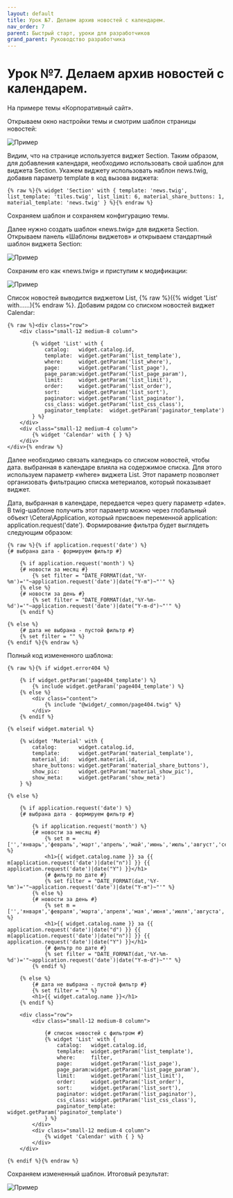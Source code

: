 ```yaml
---
layout: default
title: Урок №7. Делаем архив новостей с календарем.
nav_order: 7
parent: Быстрый старт, уроки для разработчиков
grand_parent: Руководство разработчика
---
```


# Урок №7. Делаем архив новостей с календарем.

На примере темы «Корпоративный сайт».

Открываем окно настройки темы и смотрим шаблон страницы новостей:

![Пример]({{site.baseurl}}/images/cp-lesson7-1.png)

Видим, что на странице используется виджет Section. Таким образом, для добавления календаря, необходимо использовать свой шаблон для виджета Section. Укажем виджету использовать наблон news.twig, добавив параметр template в код вызова виджета:

```
{% raw %}{% widget 'Section' with { template: 'news.twig', list_template: 'tiles.twig', list_limit: 6, material_share_buttons: 1, material_template: 'news.twig' } %}{% endraw %}
```
Сохраняем шаблон и сохраняем конфигурацию темы.

Далее нужно создать шаблон «news.twig» для виджета Section. Открываем панель «Шаблоны виджетов» и открываем стандартный шаблон виджета Section:

![Пример]({{site.baseurl}}/images/cp-lesson7-1.png)

Сохраним его как «news.twig» и приступим к модификации:

![Пример]({{site.baseurl}}/images/lesson-7-3.png)

Список новостей выводится виджетом List, {% raw %}({% widget 'List' with......){% endraw %}. Добавим рядом со списком новостей виджет Calendar:

```
{% raw %}<div class="row">
    <div class="small-12 medium-8 column">

        {% widget 'List' with {
            catalog:   widget.catalog.id,
            template:  widget.getParam('list_template'),
            where:     widget.getParam('list_where'),
            page:      widget.getParam('list_page'),
            page_param:widget.getParam('list_page_param'),
            limit:     widget.getParam('list_limit'),
            order:     widget.getParam('list_order'),
            sort:      widget.getParam('list_sort'),
            paginator: widget.getParam('list_paginator'),
            css_class: widget.getParam('list_css_class'),         
            paginator_template:  widget.getParam('paginator_template')
        } %}
    </div>
    <div class="small-12 medium-4 column">
        {% widget 'Calendar' with { } %}
    </div>
</div>{% endraw %}
```
Далее необходимо связать каледнарь со списком новостей, чтобы дата. выбранная в календаре влияла на содержимое списка. Для этого используем параметр «where» виджета List. Этот параметр позволяет организовать фильтрацию списка метериалов, который показывает виджет.

Дата, выбранная в календаре, передается через query параметр «date». В twig-шаблоне получить этот параметр можно через глобальный объект \Cetera\Application, который присвоен переменной application: application.request('date'). Формирование фильтра будет выглядеть следующим образом:

```
{% raw %}{% if application.request('date') %}
{# выбрана дата - формируем фильтр #}

    {% if application.request('month') %}
    {# новости за месяц #}
        {% set filter = "DATE_FORMAT(dat,'%Y-%m')='"~application.request('date')|date("Y-m")~"'" %}  
    {% else %}
    {# новости за день #}
        {% set filter = "DATE_FORMAT(dat,'%Y-%m-%d')='"~application.request('date')|date("Y-m-d")~"'" %}          
    {% endif %}
    
{% else %}
    {# дата не выбрана - пустой фильтр #}
    {% set filter = "" %}    
{% endif %}{% endraw %}
``` 

 Полный код измененного шаблона:

```
{% raw %}{% if widget.error404 %}

    {% if widget.getParam('page404_template') %}
        {% include widget.getParam('page404_template') %}
    {% else %}
        <div class="content">
            {% include "@widget/_common/page404.twig" %}
        </div>
    {% endif %}    

{% elseif widget.material %}

    {% widget 'Material' with {
        catalog:       widget.catalog.id,
        template:      widget.getParam('material_template'),
        material_id:   widget.material.id,
        share_buttons: widget.getParam('material_share_buttons'),
        show_pic:      widget.getParam('material_show_pic'),
        show_meta:     widget.getParam('show_meta')
    } %}    

{% else %}

    {% if application.request('date') %}
    {# выбрана дата - формируем фильтр #}
    
        {% if application.request('month') %}
        {# новости за месяц #}
            {% set m = ['','январь','февраль','март','апрель','май','июнь','июль','август','сентябрь','октябрь','ноябрь','декабрь'] %}
            <h1>{{ widget.catalog.name }} за {{ m[application.request('date')|date("n")] }} {{ application.request('date')|date("Y") }}</h1>
            {# фильтр по дате #}
            {% set filter = "DATE_FORMAT(dat,'%Y-%m')='"~application.request('date')|date("Y-m")~"'" %}  
        {% else %}
        {# новости за день #}
            {% set m = ['','января','февраля','марта','апреля','мая','июня','июля','августа','сентября','октября','ноября','декабря'] %}
            <h1>{{ widget.catalog.name }} за {{ application.request('date')|date("d") }} {{ m[application.request('date')|date("n")] }} {{ application.request('date')|date("Y") }}</h1>
            {# фильтр по дате #}
            {% set filter = "DATE_FORMAT(dat,'%Y-%m-%d')='"~application.request('date')|date("Y-m-d")~"'" %}          
        {% endif %}
        
    {% else %}
        {# дата не выбрана - пустой фильтр #}
        {% set filter = "" %}    
        <h1>{{ widget.catalog.name }}</h1>
    {% endif %}

    <div class="row">
        <div class="small-12 medium-8 column">

            {# список новостей с фильтром #}
            {% widget 'List' with {
                catalog:   widget.catalog.id,
                template:  widget.getParam('list_template'),
                where:     filter,
                page:      widget.getParam('list_page'),
                page_param:widget.getParam('list_page_param'),
                limit:     widget.getParam('list_limit'),
                order:     widget.getParam('list_order'),
                sort:      widget.getParam('list_sort'),
                paginator: widget.getParam('list_paginator'),
                css_class: widget.getParam('list_css_class'),         
                paginator_template:  widget.getParam('paginator_template')
            } %}
        </div>
        <div class="small-12 medium-4 column">
            {% widget 'Calendar' with { } %}
        </div>
    </div>
    
{% endif %}{% endraw %}
```
Сохраняем измененный шаблон. Итоговый результат:

![Пример]({{site.baseurl}}/images/lesson7-4.png)